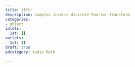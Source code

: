 ```yaml
---
title: ifft~
description: complex inverse discrete Fourier transform
categories:
- object
inlets:
  1st: {}
outlets:
  1st: {}
draft: true
pdcategory: Audio Math

---
```


